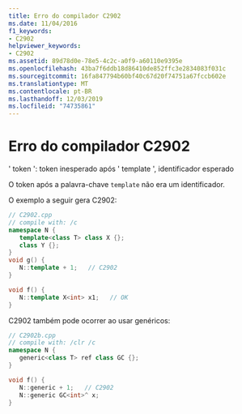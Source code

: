 ```yaml
---
title: Erro do compilador C2902
ms.date: 11/04/2016
f1_keywords:
- C2902
helpviewer_keywords:
- C2902
ms.assetid: 89d78d0e-78e5-4c2c-a0f9-a60110e9395e
ms.openlocfilehash: 43ba7f6ddb18d86410de852ffc3e2834083f031c
ms.sourcegitcommit: 16fa847794b60bf40c67d20f74751a67fccb602e
ms.translationtype: MT
ms.contentlocale: pt-BR
ms.lasthandoff: 12/03/2019
ms.locfileid: "74735861"
---
```

# <a name="compiler-error-c2902"></a>Erro do compilador C2902

' token ': token inesperado após ' template ', identificador esperado

O token após a palavra-chave `template` não era um identificador.

O exemplo a seguir gera C2902:

```cpp
// C2902.cpp
// compile with: /c
namespace N {
   template<class T> class X {};
   class Y {};
}
void g() {
   N::template + 1;   // C2902
}

void f() {
   N::template X<int> x1;   // OK
}
```

C2902 também pode ocorrer ao usar genéricos:

```cpp
// C2902b.cpp
// compile with: /clr /c
namespace N {
   generic<class T> ref class GC {};
}

void f() {
   N::generic + 1;   // C2902
   N::generic GC<int>^ x;
}
```
